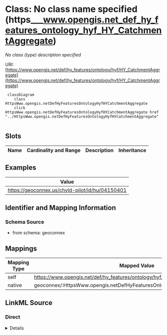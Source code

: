 

# Class: No class name specified (https___www.opengis.net_def_hy_features_ontology_hyf_HY_CatchmentAggregate)


_No class (type) description specified_





URI: [https://www.opengis.net/def/hy_features/ontology/hyf/HY_CatchmentAggregate](https://www.opengis.net/def/hy_features/ontology/hyf/HY_CatchmentAggregate)






```mermaid
 classDiagram
    class HttpsWww.opengis.netDefHyFeaturesOntologyHyfHYCatchmentAggregate
    click HttpsWww.opengis.netDefHyFeaturesOntologyHyfHYCatchmentAggregate href "../HttpsWww.opengis.netDefHyFeaturesOntologyHyfHYCatchmentAggregate"
      
```




<!-- no inheritance hierarchy -->


## Slots

| Name | Cardinality and Range | Description | Inheritance |
| ---  | --- | --- | --- |










## Examples

| Value |
| --- |
| https://geoconnex.us/chyld-pilot/id/hu/04150401 |


## Identifier and Mapping Information







### Schema Source


* from schema: geoconnex




## Mappings

| Mapping Type | Mapped Value |
| ---  | ---  |
| self | https://www.opengis.net/def/hy_features/ontology/hyf/HY_CatchmentAggregate |
| native | geoconnex/:HttpsWww.opengis.netDefHyFeaturesOntologyHyfHYCatchmentAggregate |







## LinkML Source

<!-- TODO: investigate https://stackoverflow.com/questions/37606292/how-to-create-tabbed-code-blocks-in-mkdocs-or-sphinx -->

### Direct

<details>
```yaml
name: https___www.opengis.net_def_hy_features_ontology_hyf_HY_CatchmentAggregate
conforms_to: No schema conformance document specified
description: No class (type) description specified
title: No class name specified
notes:
- Class with 8 occurrences.
examples:
- value: https://geoconnex.us/chyld-pilot/id/hu/04150401
from_schema: geoconnex
rank: 1000
class_uri: https://www.opengis.net/def/hy_features/ontology/hyf/HY_CatchmentAggregate

```
</details>

### Induced

<details>
```yaml
name: https___www.opengis.net_def_hy_features_ontology_hyf_HY_CatchmentAggregate
conforms_to: No schema conformance document specified
description: No class (type) description specified
title: No class name specified
notes:
- Class with 8 occurrences.
examples:
- value: https://geoconnex.us/chyld-pilot/id/hu/04150401
from_schema: geoconnex
rank: 1000
class_uri: https://www.opengis.net/def/hy_features/ontology/hyf/HY_CatchmentAggregate

```
</details>